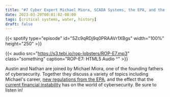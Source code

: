 ```yaml
---
title: "#7 Cyber Expert Michael Miora, SCADA Systems, the EPA, and the Banking Crisis"
date: 2023-03-29T00:01:02-08:00
tags: [critical systems, water, history]
draft: false
---
```


{{< spotify type="episode" id="5Zc9qRDj9q0PRAAVr1XBgs" width="100%" height="250" >}}

{{< audio src="https://s3.tebi.io/rop-lobsters/ROP-E7.mp3" class="something" caption="ROP-E7: HTML5 Audio ^" >}}

Austin and Nathan are joined by Michael Miora, one of the founding fathers of cybersecurity. Together they discuss a variety of topics including Michael's career, [new regulations from the EPA](https://www.epa.gov/newsreleases/epa-takes-action-improve-cybersecurity-resilience-public-water-systems), and the effect that the [current financial instability](https://www.linkedin.com/posts/mmiora_security-and-the-banking-crisis-activity-7043637710930001920-ZDLK?utm_source=share&utm_medium=member_desktop) has on the world of cybersecurity. Be sure to listen in!
